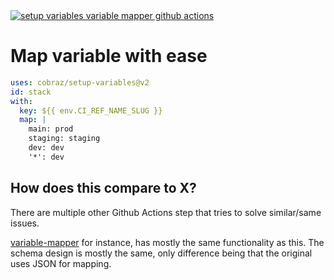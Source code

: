 <a href="https://github.com/cobraz/setup-variables">
  <img alt="setup variables variable mapper github actions" src="https://raw.githubusercontent.com/cobraz/setup-variables/main/.github/assets/setup-variables.svg">
</a>

# Map variable with ease

```yaml
uses: cobraz/setup-variables@v2
id: stack
with:
  key: ${{ env.CI_REF_NAME_SLUG }}
  map: |
    main: prod
    staging: staging
    dev: dev
    '*': dev

```

## How does this compare to X?

There are multiple other Github Actions step that tries to solve similar/same
issues.

[variable-mapper](https://github.com/marketplace/actions/variable-mapper) for
instance, has mostly the same functionality as this. The schema design is mostly
the same, only difference being that the original uses JSON for mapping.
